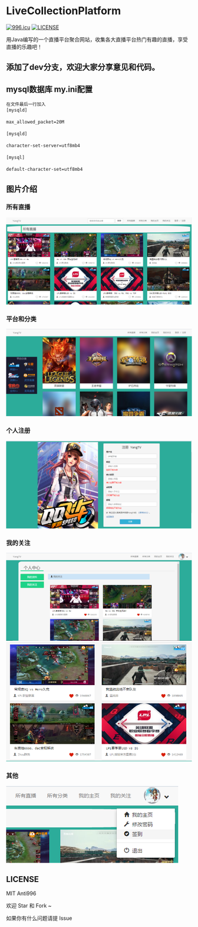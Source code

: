 # LiveCollectionPlatform
[![996.icu](https://img.shields.io/badge/link-996.icu-red.svg)](https://996.icu) 
[![LICENSE](https://img.shields.io/badge/license-Anti%20996-blue.svg)](https://github.com/996icu/996.ICU/blob/master/LICENSE)

用Java编写的一个直播平台聚合网站，收集各大直播平台热门有趣的直播，享受直播的乐趣吧！

## 添加了dev分支，欢迎大家分享意见和代码。

## mysql数据库 my.ini配置
```
在文件最后一行加入
[mysqld]

max_allowed_packet=20M

[mysqld]

character-set-server=utf8mb4

[mysql]

default-character-set=utf8mb4

```
## 图片介绍

### 所有直播

![所有直播](pictures/1.png)

### 平台和分类

![平台和分类](pictures/2.png)

### 个人注册

![个人注册](pictures/3.png)

### 我的关注

![我的关注](pictures/6.png)
![](pictures/7.png)

### 其他

![其他](pictures/8.png)

## LICENSE

MIT Anti996

欢迎 Star 和 Fork ~

如果你有什么问题请提 Issue
